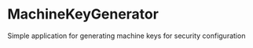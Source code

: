 MachineKeyGenerator
===================

Simple application for generating machine keys for security configuration

